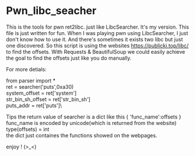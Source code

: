 # Pwn_libc_seacher
This is the tools for pwn ret2libc. just like LibcSearcher. It's my version.
This file is just written for fun.
When I was playing pwn using LibcSearcher, I just don't know how to use it. And there's sometimes it exists two libc but just one discovered.
So this script is using the websites https://publicki.top/libc/ to find the offsets.
With Requests & BeautifulSoup we could easily achieve the goal to find the offsets just like you do manually.

For more detials:

from parser import * \
ret = searcher('puts',0xa30) \
system_offset = ret['system']\
str_bin_sh_offset = ret['str_bin_sh']\
puts_addr = ret['puts']\

Tips
the return value of searcher is a dict like this { 'func_name':offsets }\
func_name is encoded by unicode(which is returned from the website)\
type(offsets) = int\
the dict just containes the functions showed on the webpages. 

enjoy !  (>_<)
